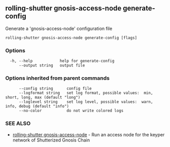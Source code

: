 ## rolling-shutter gnosis-access-node generate-config

Generate a 'gnosis-access-node' configuration file

```
rolling-shutter gnosis-access-node generate-config [flags]
```

### Options

```
  -h, --help            help for generate-config
      --output string   output file
```

### Options inherited from parent commands

```
      --config string      config file
      --logformat string   set log format, possible values:  min, short, long, max (default "long")
      --loglevel string    set log level, possible values:  warn, info, debug (default "info")
      --no-color           do not write colored logs
```

### SEE ALSO

* [rolling-shutter gnosis-access-node](rolling-shutter_gnosis-access-node.md)	 - Run an access node for the keyper network of Shutterized Gnosis Chain

